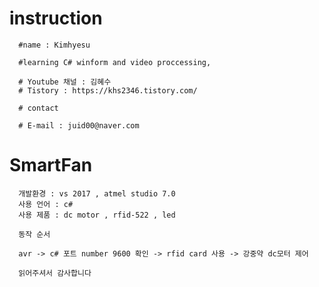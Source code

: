 # instruction

      #name : Kimhyesu

      #learning C# winform and video proccessing, 

      # Youtube 채널 : 김혜수
      # Tistory : https://khs2346.tistory.com/

      # contact

      # E-mail : juid00@naver.com

# SmartFan

      개발환경 : vs 2017 , atmel studio 7.0
      사용 언어 : c#
      사용 제품 : dc motor , rfid-522 , led 

      동작 순서 

      avr -> c# 포트 number 9600 확인 -> rfid card 사용 -> 강중약 dc모터 제어 

      읽어주셔서 감사합니다


